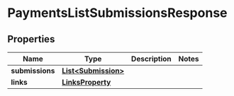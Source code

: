 

# PaymentsListSubmissionsResponse


## Properties

| Name | Type | Description | Notes |
|------------ | ------------- | ------------- | -------------|
|**submissions** | [**List&lt;Submission&gt;**](Submission.md) |  |  |
|**links** | [**LinksProperty**](LinksProperty.md) |  |  |



